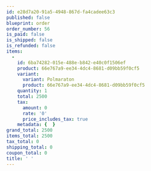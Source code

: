 ```yaml
---
id: e28d7a20-91a5-4948-867d-fa4cadee63c3
published: false
blueprint: order
order_number: 56
is_paid: false
is_shipped: false
is_refunded: false
items:
  -
    id: 6ba74282-015e-488e-b842-e40c0f1506ef
    product: 66e767a9-ee34-4dc4-8681-d09bb59f0cf5
    variant:
      variant: Polmaraton
      product: 66e767a9-ee34-4dc4-8681-d09bb59f0cf5
    quantity: 1
    total: 2500
    tax:
      amount: 0
      rate: '0'
      price_includes_tax: true
    metadata: {  }
grand_total: 2500
items_total: 2500
tax_total: 0
shipping_total: 0
coupon_total: 0
title: ' '
---
```

